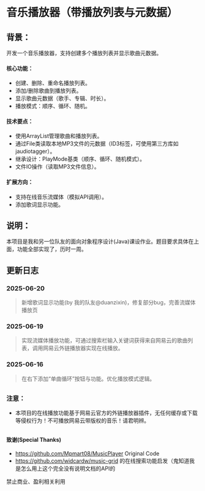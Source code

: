 # 音乐播放器（带播放列表与元数据）
## 背景：
开发一个音乐播放器，支持创建多个播放列表并显示歌曲元数据。
#### 核心功能：
*   创建、删除、重命名播放列表。
*   添加/删除歌曲到播放列表。
*   显示歌曲元数据（歌手、专辑、时长）。
*   播放模式：顺序、循环、随机。
#### 技术要点：
   * 使用ArrayList管理歌曲和播放列表。
   * 通过File类读取本地MP3文件的元数据（ID3标签，可使用第三方库如jaudiotagger）。
   * 继承设计：PlayMode基类（顺序、循环、随机模式）。
   * 文件IO操作（读取MP3文件信息）。
#### 扩展方向：
   * 支持在线音乐流媒体（模拟API调用）。
   * 添加歌词显示功能。

## 说明：
本项目是我和另一位队友的面向对象程序设计(Java)课设作业。题目要求具体在上面，功能全部实现了，历时一周。

##
## 更新日志
### 2025-06-20
>新增歌词显示功能(by 我的队友@duanzixin)，修复部分bug，完善流媒体播放页
### 2025-06-19
>实现流媒体播放功能，可通过搜索栏输入关键词获得来自网易云的歌曲列表，调用网易云外链播放器实现在线播放。
### 2025-06-16
>在右下添加“单曲循环”按钮与功能。优化播放模式逻辑。

##
### 注意：
- 本项目的在线播放功能基于网易云官方的外链播放器插件，无任何缓存或下载等侵权行为！不可播放网易云带版权的音乐！请君明辨。
##

#### 致谢(Special Thanks)
- https://github.com/Mpmart08/MusicPlayer Original Code
- https://github.com/widcardw/music-grid 的在线搜索功能启发（鬼知道我是怎么用上这个完全没有说明文档的API的

禁止商业、盈利相关利用